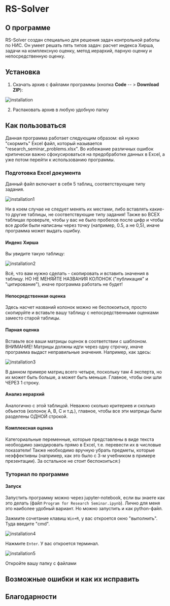 # RS-Solver

## О программе

RS-Solver создан специально для решения задач контрольной работы по НИС. Он умеет решать пять типов задач: расчет индекса Хирша, задачи на комплексную оценку, метод иерархий, парную оценку и непосредственную оценку.

## Установка

1. Скачать архив с файлами программы (кнопка **Code** -- > **Download ZIP**):

![installation](https://user-images.githubusercontent.com/83603595/145408973-c6b19f5d-c54c-4593-908e-48612e5fede3.png)

2. Распаковать архив в любую удобную папку

## Как пользоваться

Данная программа работает следующим образом: ей нужно "скормить" Excel файл, который называется "research_seminar_problems.xlsx". Во избежание различных ошибок критически важно сфокусироваться на предобработке данных в Excel, а уже потом перейти к использованию программы.

### Подготовка Excel документа

Данный файл включает в себя 5 таблиц, соответствующие типу задания.

![installation1](https://user-images.githubusercontent.com/83603595/145411953-5bba100c-3035-4a08-bf01-fa3a60f0b80e.png)

Ни в коем случае не следует менять их местами, либо вставлять какие-то другие таблицы, не соответствующие типу задания! Также во ВСЕХ таблицах проверьте, чтобы у вас не было пробелов после цифр и чтобы все дроби были написаны через точку (например, 0.5, а не 0,5), иначе программа может выдать ошибку.

#### Индекс Хирша

Вы увидите такую таблицу:

![installation2](https://user-images.githubusercontent.com/83603595/145412595-46024aec-90b1-4510-8ffe-44268b79ff51.png)

Всё, что вам нужно сделать - скопировать и вставить значения в таблицу. НО НЕ МЕНЯЙТЕ НАЗВАНИЯ КОЛОНОК ("публикация" и "цитирование"), иначе программа работать не будет!

#### Непосредственная оценка

Здесь насчет названий колонок можно не беспокоиться, просто скопируйте и вставьте вашу таблицу с непосредственными оценками заместо старой таблицы. 

#### Парная оценка

Вставьте все ваши матрицы оценок в соответствии с шаблоном. ВНИМАНИЕ! Матрицы должны идти через одну строчку, иначе программа выдаст неправильные значения. Например, как здесь:

![installation3](https://user-images.githubusercontent.com/83603595/145416097-962d2e1f-2ec8-4e1f-8a33-398f83cd4314.png)

В данном примере матриц всего четыре, поскольку там 4 эксперта, но их может быть больше, а может быть меньше. Главное, чтобы они шли ЧЕРЕЗ 1 строку.

#### Анализ иерархий

Аналогично с этой таблицой. Неважно сколько критериев и сколько объектов (колонок A, B, C и т.д.), главное, чтобы все эти матрицы были разделены ОДНОЙ строкой.

#### Комплексная оценка

Категориальные переменные, которые представлены в виде текста необходимо закодировать прямо в Excel, т.е. перевести их в числовые показатели! Также необходимо вручную убрать предметы, которые неэффективны (например, как это было с 3-м учебником в примере презентации). За остальное не стоит беспокоиться:)

### Туториал по программе

#### Запуск

Запустить программу можно через jupyter-notebook, если вы знаете как это делать (файл `Program for Research Seminar.ipynb`). Лично для меня это наиболее удобный вариант. Но можно запустить и как python-файл.

Зажмите сочетание клавиш `Win+R`, у вас откроется окно "выполнить". Туда введите "cmd".

![installation4](https://user-images.githubusercontent.com/83603595/145417635-ece31496-5440-4247-b882-f541e58e7722.png)

Нажмите `Enter`. У вас откроется терминал.

![installation5](https://user-images.githubusercontent.com/83603595/145417988-480219e9-e46b-418f-bd01-31719f185d78.png)

Откройте вашу папку с файлами

## Возможные ошибки и как их исправить

## Благодарности
